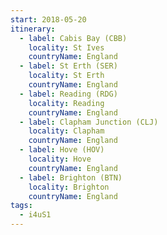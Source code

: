 ```yaml
---
start: 2018-05-20
itinerary:
  - label: Cabis Bay (CBB)
    locality: St Ives
    countryName: England
  - label: St Erth (SER)
    locality: St Erth
    countryName: England
  - label: Reading (RDG)
    locality: Reading
    countryName: England
  - label: Clapham Junction (CLJ)
    locality: Clapham
    countryName: England
  - label: Hove (HOV)
    locality: Hove
    countryName: England
  - label: Brighton (BTN)
    locality: Brighton
    countryName: England
tags:
  - i4uS1
---
```


